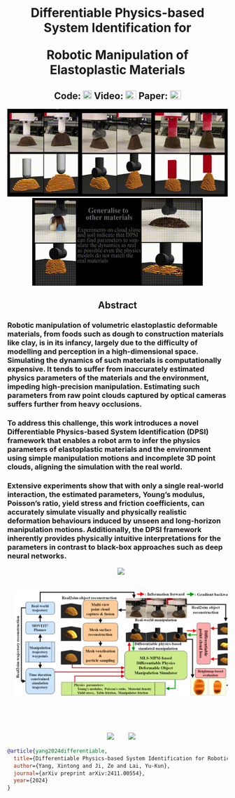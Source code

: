 <h1 align="center">
Differentiable Physics-based System Identification for 

Robotic Manipulation of Elastoplastic Materials
</h1>

<h2 align="center">
Code: <a href="https://github.com/IanYangChina/SI4RP-data"><img src="https://cdn-icons-png.flaticon.com/512/25/25231.png" width="20" height="20"></a>
Video: <a href="https://www.youtube.com/watch?v=2-9JWRsQhTU"><img src="https://upload.wikimedia.org/wikipedia/commons/thumb/0/09/YouTube_full-color_icon_%282017%29.svg/2560px-YouTube_full-color_icon_%282017%29.svg.png" width="25" height="20"></a>
Paper: <a href="https://arxiv.org/abs/2411.00554"><img src="https://upload.wikimedia.org/wikipedia/commons/thumb/6/6c/PDF_icon.svg/1200px-PDF_icon.svg.png" width="25" height="20"></a>
</h2>

<p align="center">
  <img src="./Clay.gif" height="200"/>
  <img src="./Cloud_slime.gif" height="200"/>
</p>

<h2 align="center"> Abstract </h2>

### Robotic manipulation of volumetric elastoplastic deformable materials, from foods such as dough to construction materials like clay, is in its infancy, largely due to the difficulty of modelling and perception in a high-dimensional space. Simulating the dynamics of such materials is computationally expensive. It tends to suffer from inaccurately estimated physics parameters of the materials and the environment, impeding high-precision manipulation. Estimating such parameters from raw point clouds captured by optical cameras suffers further from heavy occlusions.
### To address this challenge, this work introduces a novel Differentiable Physics-based System Identification (DPSI) framework that enables a robot arm to infer the physics parameters of elastoplastic materials and the environment using simple manipulation motions and incomplete 3D point clouds, aligning the simulation with the real world.
### Extensive experiments show that with only a single real-world interaction, the estimated parameters, Young’s modulus, Poisson’s ratio, yield stress and friction coefficients, can accurately simulate visually and physically realistic deformation behaviours induced by unseen and long-horizon manipulation motions. Additionally, the DPSI framework inherently provides physically intuitive interpretations for the parameters in contrast to black-box approaches such as deep neural networks. 

<pre align="center">
  <img src="./real-platform-problem.png" width="700"/>


  <img src="./Diagram.png" width="710"/>





  <img src="https://upload.wikimedia.org/wikipedia/commons/thumb/e/ef/Cardiff_University_%28logo%29.svg/512px-Cardiff_University_%28logo%29.svg.png" height="80"/>    <img src="https://upload.wikimedia.org/wikipedia/commons/thumb/9/9c/UKRI_EPSR_Council-Logo_Horiz-RGB.png/799px-UKRI_EPSR_Council-Logo_Horiz-RGB.png" height="80"/>
</pre>

```bibtex
@article{yang2024differentiable,
  title={Differentiable Physics-based System Identification for Robotic Manipulation of Elastoplastic Materials},
  author={Yang, Xintong and Ji, Ze and Lai, Yu-Kun},
  journal={arXiv preprint arXiv:2411.00554},
  year={2024}
}
```
